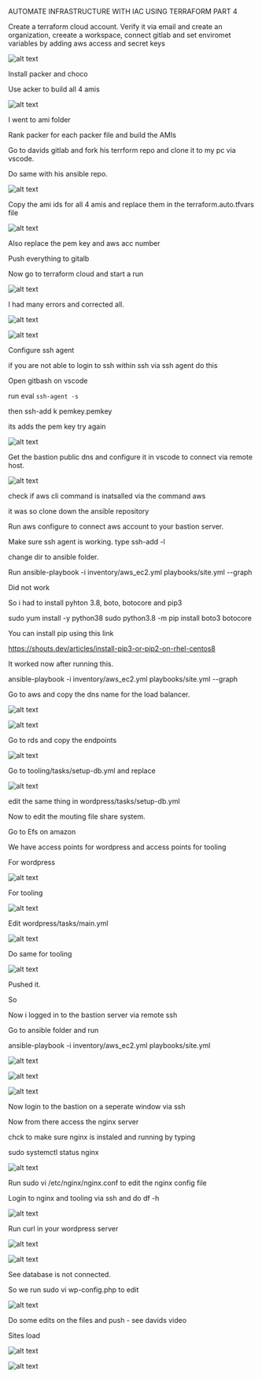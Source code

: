 AUTOMATE INFRASTRUCTURE WITH IAC USING TERRAFORM PART 4

Create a terraform cloud account. Verify it via email and create an organization, creeate a workspace, connect gitlab and set enviromet variables by adding aws access and secret keys

![alt text](./tcloud.png)

Install packer and choco

Use acker to build all 4 amis

![alt text](./amis.png)

I went to ami folder

Rank packer for each packer file and build the AMIs

Go to davids gitlab and fork his terrform repo and clone it to my pc via vscode.

Do same with his ansible repo.

![alt text](./clone.png)

Copy the ami ids for all 4 amis and replace them in the terraform.auto.tfvars file


![alt text](./tfvars.png)

Also replace the pem key and aws acc number

Push everything to gitalb

Now go to terraform cloud and start a run

![alt text](./terraform.png)

I had many errors and corrected all.

![alt text](./terraform2.png)

![alt text](./good.png)

Configure ssh agent

if you are not able to login to ssh within ssh via ssh agent do this

Open gitbash on vscode

run eval `ssh-agent -s`

then ssh-add k pemkey.pemkey

its adds the pem key try again

![alt text](./sshadd.png)

Get the bastion public dns and configure it in vscode to connect via remote host.

![alt text](./publicdns.png)

check if aws cli command is inatsalled via the command aws

it was so clone down the ansible repository

Run aws configure to connect aws account to your bastion server.

Make sure ssh agent is working. type ssh-add -l

change dir to ansible folder.

Run ansible-playbook -i inventory/aws_ec2.yml playbooks/site.yml --graph

Did not work

So i had to install pyhton 3.8, boto, botocore and pip3

sudo yum install -y python38
 sudo python3.8 -m pip install boto3 botocore

 You can install pip using this link

 https://shouts.dev/articles/install-pip3-or-pip2-on-rhel-centos8

 It worked now after running this.

 ansible-playbook -i inventory/aws_ec2.yml playbooks/site.yml --graph

Go to aws and copy the dns name for the load balancer.

![alt text](./load.png)

![alt text](./nginx.png)

 Go to rds and copy the endpoints


![alt text](./rds.png)

Go to tooling/tasks/setup-db.yml and replace

![alt text](./rdsend.png)

edit the same thing in wordpress/tasks/setup-db.yml

Now to edit the mouting file share system.

Go to Efs on amazon

We have access points for wordpress and access points for tooling

For wordpress

![alt text](./efsword.png)

For tooling

![alt text](./tooling.png)

Edit wordpress/tasks/main.yml

![alt text](./efsw.png)

Do same for tooling

![alt text](./efst.png)

Pushed it.

So

Now i logged in to the bastion server via remote ssh

Go to ansible folder and run

ansible-playbook -i inventory/aws_ec2.yml playbooks/site.yml



![alt text](./ansible.png)

![alt text](./ansible2.png)

![alt text](./ansible3.png)



Now login to the bastion on a seperate window via ssh

Now from there access the nginx server 

chck to make sure nginx is instaled and running by typing

sudo systemctl status nginx

![alt text](./nginx2.png)

Run sudo vi /etc/nginx/nginx.conf to edit the nginx config file

Login to nginx and tooling via ssh and do df -h


![alt text](./dfh.png)


Run curl in your wordpress server

![alt text](./curl.png)


![alt text](./curl2.png)


See database is not connected.

So we run sudo vi wp-config.php to edit

![alt text](./confiig.png)

Do some edits on the files and push - see davids video

Sites load


![alt text](./word.png)

![alt text](./toolinghome.png)